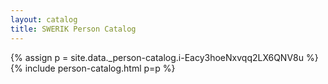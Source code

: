 ```yaml
---
layout: catalog
title: SWERIK Person Catalog
---
```

{% assign p = site.data._person-catalog.i-Eacy3hoeNxvqq2LX6QNV8u %}
{% include person-catalog.html p=p %}

